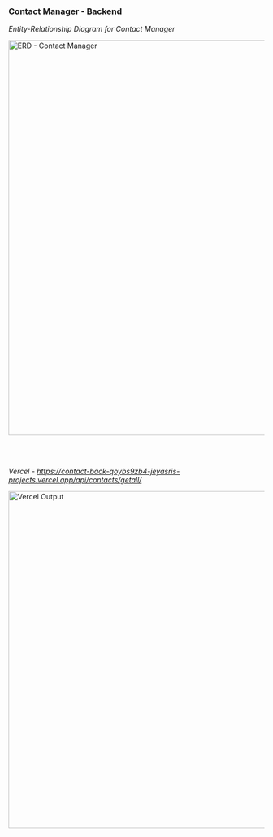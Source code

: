 ### **Contact Manager - Backend**

*Entity-Relationship Diagram for Contact Manager*

<img width="777" alt="ERD - Contact Manager" src="https://github.com/user-attachments/assets/c39bce5a-84d2-41db-bd13-879379779c14">

<br><br>

*Vercel - https://contact-back-qoybs9zb4-jeyasris-projects.vercel.app/api/contacts/getall/*

<img width="663" alt="Vercel Output" src="https://github.com/user-attachments/assets/88454e71-26b0-44f4-abac-13c70c0c1a33">
